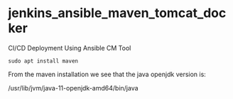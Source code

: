 # jenkins_ansible_maven_tomcat_docker
CI/CD Deployment Using Ansible CM Tool


```
sudo apt install maven
```

From the maven installation we see that the java openjdk version is:

/usr/lib/jvm/java-11-openjdk-amd64/bin/java




